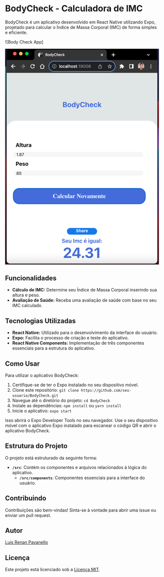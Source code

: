# BodyCheck - Calculadora de IMC

BodyCheck é um aplicativo desenvolvido em React Native utilizando Expo, projetado para calcular o Índice de Massa Corporal (IMC) de forma simples e eficiente.

![Body Check App]

<img src="bodycheck.png" alt="LRP" width="auto"  height="auto" />


## Funcionalidades

- **Cálculo de IMC:** Determine seu Índice de Massa Corporal inserindo sua altura e peso.
- **Avaliação de Saúde:** Receba uma avaliação de saúde com base no seu IMC calculado.

## Tecnologias Utilizadas

- **React Native:** Utilizado para o desenvolvimento da interface do usuário.
- **Expo:** Facilita o processo de criação e teste do aplicativo.
- **React Native Components:** Implementação de três componentes essenciais para a estrutura do aplicativo.

## Como Usar

Para utilizar o aplicativo BodyCheck:

1. Certifique-se de ter o Expo instalado no seu dispositivo móvel.
2. Clone este repositório: `git clone https://github.com/seu-usuario/BodyCheck.git`
3. Navegue até o diretório do projeto: `cd BodyCheck`
4. Instale as dependências: `npm install` ou `yarn install`
5. Inicie o aplicativo: `expo start`

Isso abrirá o Expo Developer Tools no seu navegador. Use o seu dispositivo móvel com o aplicativo Expo instalado para escanear o código QR e abrir o aplicativo BodyCheck.

## Estrutura do Projeto

O projeto está estruturado da seguinte forma:

- **`/src`**: Contém os componentes e arquivos relacionados à lógica do aplicativo.
  - **`/src/components`**: Componentes essenciais para a interface do usuário.

## Contribuindo

Contribuições são bem-vindas! Sinta-se à vontade para abrir uma issue ou enviar um pull request.

## Autor

[Luis Renan Pavanello](https://github.com/luisrpavanelli)

## Licença

Este projeto está licenciado sob a [Licença MIT](https://opensource.org/licenses/MIT).
